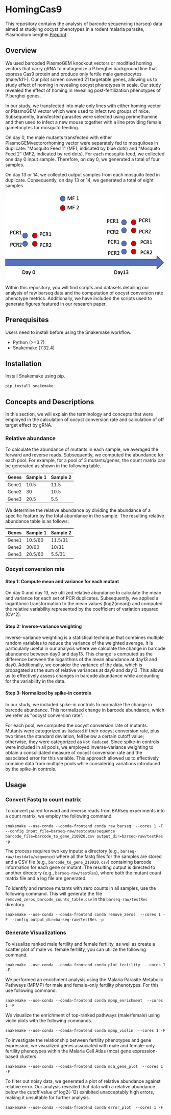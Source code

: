 # HomingCas9 

This repository contains the analysis of barcode sequencing (barseq) data aimed at studying oocyst phenotypes in a rodent malaria parasite, Plasmodium berghei [Preprint]((https://www.biorxiv.org/content/10.1101/2024.06.02.597011v1)).

## Overview
We used barcoded PlasmoGEM knockout vectors or modified homing vectors that carry gRNA to mutagenize a P.berghei background line  that express Cas9 protein and produce only fertile male gametocytes (male/fd1-). Our pilot screen covered 21 targetable genes, allowing us to study effect of homing in revealing oocyst phenotypes in scale. Our study revealed the effect of homing in revealing post-fertilization phenotypes of P.berghei genes.  

In our study, we transfected into male  only lines with either homing vector or PlasmoGEM vector which were used to infect two groups of mice. Subsequently, transfected parasites were selected using pyrimethamine and then used to infect a new mouse together with a line providing female gametocytes for mosquito feeding.

On day 0, the male mutants transfected  with either  PlasmoGEMvectororhoming vector were separately fed to mosquitoes in duplicate: "Mosquito Feed 1" (MF1, indicated by blue dots) and "Mosquito Feed 2" (MF2, indicated by red dots). For each mosquito feed, we collected one day 0 input sample. Therefore, on day 0, we generated a total of four samples.

On day 13 or 14, we collected output samples from each mosquito feed in duplicate. Consequently, on day 13 or 14, we generated a total of eight samples. 

![Sample description](https://github.com/vpandey-om/Fertility_screen/blob/master/output/sample.png)

Within this repository, you will find scripts and datasets detailing our analysis of raw barseq data and the computation of oocyst conversion rate phenotype metrics. Additionally, we have included the scripts used to generate figures featured in our research paper.


## Prerequisites

Users need to install before using the Snakemake workflow.

- Python (>=3.7)
- Snakemake (7.32.4)

## Installation

Install Snakemake using pip.
~~~
pip install snakemake
~~~
## Concepts and Descriptions
In this section, we will explain the terminology and concepts that were employed in the calculation of oocyst conversion rate and calculation of off target effect by gRNA.

### Relative abundance
To calculate the abundance of mutants in each sample, we averaged the forward and reverse reads. Subsequently, we computed the abundance for each pool. For example, for a pool of 3 mutants/genes, the count matrix can be generated as shown in the following table.

| Genes | Sample  1 | Sample  2 |
|----------|----------|----------|
| Gene1 | 10.5 | 11.5 |
| Gene2 | 30 | 10.5 |
| Gene3|  20.5| 5.5 |



We determine the relative abundance by dividing the abundance of a specific feature by the total abundance in the sample. The resulting relative abundance table is as
follows:

| Genes | Sample  1 | Sample  2 |
|----------|----------|----------|
| Gene1 | 10.5/60 | 11.5/31 |
| Gene2 | 30/60 | 10/31 |
| Gene3|  20.5/60| 5.5/31 |

### Oocyst conversion rate

#### Step 1: Compute mean and variance for each mutant
On day 0 and day 13, we utilized relative abundance to calculate the mean and variance for each set of PCR duplicates. Subsequently, we applied a logarithmic transformation to the mean values (log2(mean)) and computed the relative variability represented by the coefficient of variation squared (CV^2).

#### Step 2: Inverse-variance weighting   
Inverse-variance weighting is a statistical technique that combines multiple random variables to reduce the variance of the weighted average. It is particularly useful in our analysis where we calculate the change in barcode abundance between day0 and day13. This change is computed as the difference between the logarithms of the mean abundance at day13 and day0. Additionally, we consider the variance of the data, which is propagated as the sum of relative variances at day0 and day13. This allows us to effectively assess changes in barcode abundance while accounting for the variability in the data.

#### Step 3: Normalized by spike-in controls
In our study, we included spike-in controls to normalize the change in barcode abundance. This normalized change in barcode abundance, which we refer as "oocyst conversion rate".

For each pool, we computed the oocyst conversion rate of mutants. Mutants were categorized as `Reduced` if their oocyst conversion rate, plus two times the standard deviation, fell below a certain cutoff value; otherwise, they were categorized as `Not Reduced`. Since spike-in controls were included in all pools, we employed inverse-variance weighting to obtain a consolidated measure of oocyst conversion rate and the associated error for this variable. This approach allowed us to effectively combine data from multiple pools while considering variations introduced by the spike-in controls.

## Usage

### Convert Fastq to count matrix
To convert paired forward and reverse reads from BARseq experiments into a count matrix, we employ the following command.
~~~
snakemake --use-conda --conda-frontend conda raw_barseq  --cores 1 -F --config input_file=barseq-raw/testdata/sequence barcode_file=barcode_to_gene_210920.csv output_dir=barseq-raw/testRes -p  
~~~
The process requires two key inputs: a directory (e.g., `barseq-raw/testdata/sequence`) where all the fastq files for the samples are stored and a CSV file (e.g., `barcode_to_gene_210920.csv`) containing barcode information for each gene or mutant. The resulting output is directed to another directory (e.g., `barseq-raw/testRes`), where both the mutant count matrix file and a log file are generated.

To identify and remove mutants with zero counts in all samples, use the following command. This will generate the file `removed_zeros_barcode_counts_table.csv`
in the `barseq-raw/testRes` directory.
~~~
snakemake --use-conda --conda-frontend conda remove_zeros  --cores 1 -F --config output_dir=barseq-raw/testRes -p
~~~

### Generate Visualizations
To visualize ranked male fertility and female fertility, as well as create a scatter plot of male vs. female fertility, you can utilize the following command.
~~~
snakemake --use-conda --conda-frontend conda plot_fertility  --cores 1 -F
~~~

We performed an enrichment analysis using the Malaria Parasite Metabolic Pathways (MPMP) for male and female-only fertility phenotypes. For this use following command.

~~~
snakemake --use-conda --conda-frontend conda mpmp_enrichment  --cores 1 -F
~~~

We visualize the enrichment of top-ranked pathways (male/female) using violin plots with the following commands.

~~~
snakemake --use-conda --conda-frontend conda mpmp_violin  --cores 1 -F
~~~

To investigate the relationship between fertility phenotypes and gene expression, we visualized genes associated with male and female-only fertility phenotypes within the Malaria Cell Atlas (mca) gene expression-based clusters.

~~~
snakemake --use-conda --conda-frontend conda mca_gene_plot  --cores 1 -F
~~~

To filter out noisy data, we generated a plot of relative abundance against relative error. Our analysis revealed that data with a relative abundance below the cutoff value of log2(-12) exhibited unacceptably high errors, making it unsuitable for further analysis.

~~~
snakemake --use-conda --conda-frontend conda error_plot  --cores 1 -F
~~~
